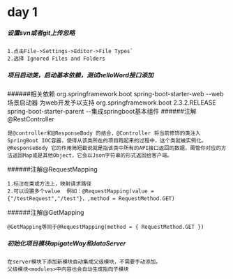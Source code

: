
# day 1
##### 设置svn或者git上传忽略
```
1.点击File->Settings->Editor->File Types`
2.选择 Ignored Files and Folders
```
##### 项目启动类，启动基本依赖，测试helloWord接口添加
######相关依赖
        <dependency>
            <groupId>org.springframework.boot</groupId>
            <artifactId>spring-boot-starter-web</artifactId>
        </dependency> --web场景启动器 为web开发予以支持
        <parent>
            <groupId>org.springframework.boot</groupId>
            <version>2.3.2.RELEASE</version>
          <artifactId>spring-boot-starter-parent</artifactId>
        </parent>  --集成springboot基本组件
######注解@RestController
```
是@controller和@ResponseBody 的结合，@Controller 将当前修饰的类注入SpringBoot IOC容器，使得从该类所在的项目跑起来的过程中，这个类就被实例化。
@ResponseBody 它的作用简短截说就是指该类中所有的API接口返回的数据，甭管你对应的方法返回Map或是其他Object，它会以Json字符串的形式返回给客户端。
```
######注解@RequestMapping
```
1.标注在类或方法上，映射请求路径
2.可以设置多个value  例如：@RequestMapping(value = {"/testRequest","/test"}，,method = RequestMethod.GET)
``` 
######注解@GetMapping
```
@GetMapping等同于@RequestMapping(method = { RequestMethod.GET })
```
##### 初始化项目模块apigateWay和dataServer
```aidl
在server模块下添加新模块自动集成父级模块，不需要手动添加。
父级模块<modules>中内容也会自动生成指向子模块
```

